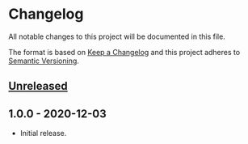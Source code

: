 # Changelog

All notable changes to this project will be documented in this file.

The format is based on [Keep a Changelog](http://keepachangelog.com/en/1.0.0/)
and this project adheres to [Semantic Versioning](http://semver.org/spec/v2.0.0.html).

## [Unreleased]

## 1.0.0 - 2020-12-03

- Initial release.

[Unreleased]: https://github.com/Calinou/q2a-prefill-fields/compare/v1.0.0...HEAD
